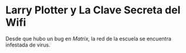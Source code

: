 
# Larry Plotter y La Clave Secreta del Wifi

Desde que hubo un bug en *Matrix*, la red de la escuela se encuentra infestada de virus.
